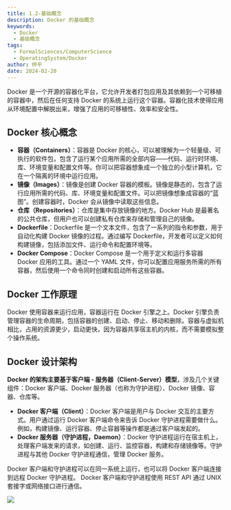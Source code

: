 ```yaml
---
title: 1.2-基础概念
description: Docker 的基础概念
keywords:
  - Docker
  - 基础概念
tags:
  - FormalSciences/ComputerScience
  - OperatingSystem/Docker
author: 仲平
date: 2024-02-20
---
```


Docker 是一个开源的容器化平台，它允许开发者打包应用及其依赖到一个可移植的容器中，然后在任何支持 Docker 的系统上运行这个容器。容器化技术使得应用从环境配置中解脱出来，增强了应用的可移植性、效率和安全性。

## Docker 核心概念

- **容器（Containers）**：容器是 Docker 的核心，可以被理解为一个轻量级、可执行的软件包，包含了运行某个应用所需的全部内容——代码、运行时环境、库、环境变量和配置文件等。你可以把容器想象成一个独立的小型计算机，它在一个隔离的环境中运行应用。
- **镜像（Images）**：镜像是创建 Docker 容器的模板。镜像是静态的，包含了运行应用所需的代码、库、环境变量和配置文件。可以把镜像想象成容器的“蓝图”。创建容器时，Docker 会从镜像中读取这些信息。
- **仓库（Repositories）**：仓库是集中存放镜像的地方。Docker Hub 是最著名的公共仓库，但用户也可以创建私有仓库来存储和管理自己的镜像。
- **Dockerfile**：Dockerfile 是一个文本文件，包含了一系列的指令和参数，用于自动化构建 Docker 镜像的过程。通过编写 Dockerfile，开发者可以定义如何构建镜像，包括添加文件、运行命令和配置环境等。
- **Docker Compose**：Docker Compose 是一个用于定义和运行多容器 Docker 应用的工具。通过一个 YAML 文件，你可以配置应用服务所需的所有容器，然后使用一个命令同时创建和启动所有这些容器。

## Docker 工作原理

Docker 使用容器来运行应用，容器运行在 Docker 引擎之上。Docker 引擎负责管理容器的生命周期，包括容器的创建、启动、停止、移动和删除。容器与虚拟机相比，占用的资源更少，启动更快，因为容器共享宿主机的内核，而不需要模拟整个操作系统。

## Docker 设计架构

**Docker 的架构主要基于客户端 - 服务器（Client-Server）模型**，涉及几个关键组件：Docker 客户端、Docker 服务器（也称为守护进程）、Docker 镜像、容器、仓库等。

- **Docker 客户端（Client）**：Docker 客户端是用户与 Docker 交互的主要方式。用户通过运行 Docker 客户端命令来告诉 Docker 守护进程需要做什么。例如，构建镜像、运行容器、停止容器等操作都是通过客户端发起的。
- **Docker 服务器（守护进程，Daemon）**：Docker 守护进程运行在宿主机上，处理客户端发来的请求，如创建、运行、监控容器，构建和存储镜像等。守护进程与其他 Docker 守护进程通信，管理 Docker 服务。

Docker 客户端和守护进程可以在同一系统上运行，也可以将 Docker 客户端连接到远程 Docker 守护进程。 Docker 客户端和守护进程使用 REST API 通过 UNIX 套接字或网络接口进行通信。

![](https://static.7wate.com/2024/02/20/e41a6be58cc8343414a8632c578ab2cc-docker-architecture.webp)

